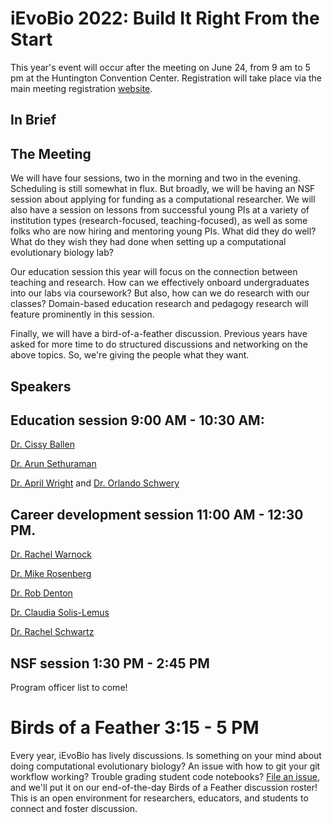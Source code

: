 # iEvoBio 2022: Build It Right From the Start

This year's event will occur after the meeting on June 24, from 9 am to 5 pm at the
Huntington Convention Center. Registration will take place via the main meeting registration [website](https://www.evolutionmeetings.org/).


## In Brief

## The Meeting

We will have four sessions, two in the morning and two in the evening. Scheduling
is still somewhat in flux. But broadly, we will be having an NSF session about applying for funding as a computational researcher. We will also have a session
on lessons from successful young PIs at a variety of institution types (research-focused, teaching-focused), as well as some folks who are now hiring and mentoring young PIs. What did they do well? What do they wish they had done
when setting up a computational evolutionary biology lab?

Our education session this year will focus on the connection between teaching and
research. How can we effectively onboard undergraduates into our labs via coursework? But also, how can we do research with our classes? Domain-based education research and pedagogy research will feature prominently in this session.

Finally, we will have a bird-of-a-feather discussion. Previous years have asked for more time to do structured discussions and networking on the above topics. So, we're
giving the people what they want.

## Speakers

## Education session 9:00 AM - 10:30 AM:
[Dr. Cissy Ballen](https://www.ballenlab.org/)  

[Dr. Arun Sethuraman](http://arunsethuraman.weebly.com/)  

[Dr. April Wright](https://wright-lab.com/) and [Dr. Orlando Schwery](https://oschwery.github.io/)

## Career development session 11:00 AM - 12:30 PM.

[Dr. Rachel Warnock](https://www.gzn.nat.fau.eu/palaeontologie/team/professors/rachel-warnock/)  

[Dr. Mike Rosenberg](https://www.rosenberglab.net/)  

[Dr. Rob Denton](https://dentonlab.org/)

[Dr. Claudia Solis-Lemus](https://crsl4.github.io/) 

[Dr. Rachel Schwartz](https://schwartzlaburi.github.io/) 

## NSF session 1:30 PM - 2:45 PM

Program officer list to come!

# Birds of a Feather 3:15 - 5 PM

Every year, iEvoBio has lively discussions. Is something on your mind about doing computational evolutionary biology? An issue with how to git your git workflow working? Trouble grading student code notebooks? [File an issue](https://github.com/ievobio/2022iEvoBio/issues), and we'll put it on our end-of-the-day Birds of a Feather discussion roster! This is an open environment for researchers, educators, and students to connect and foster discussion.
